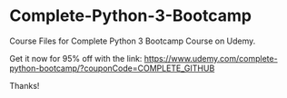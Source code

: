 # Complete-Python-3-Bootcamp
Course Files for Complete Python 3 Bootcamp Course on Udemy.


Get it now for 95% off with the link:
https://www.udemy.com/complete-python-bootcamp/?couponCode=COMPLETE_GITHUB

Thanks!
